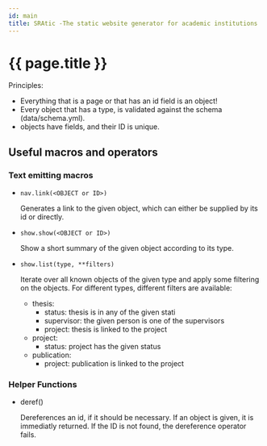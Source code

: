 ```yaml
---
id: main
title: SRAtic -The static website generator for academic institutions
---
```

# {{ page.title }} #

Principles:

- Everything that is a page or that has an id field is an object!
- Every object that has a type, is validated against the schema (data/schema.yml).
- objects have fields, and their ID is unique.

## Useful macros and operators ##

### Text emitting macros ###

- `nav.link(<OBJECT or ID>)`

  Generates a link to the given object, which can either be supplied
  by its id or directly.

- `show.show(<OBJECT or ID>)`

  Show a short summary of the given object according to its type.

- `show.list(type, **filters)`

  Iterate over all known objects of the given type and apply some
  filtering on the objects. For different types, different filters are
  available:
  - thesis:
     - status:     thesis is in any of the given stati
     - supervisor: the given person is one of the supervisors
     - project:    thesis is linked to the project
  - project:
    - status:      project has the given status
  - publication:
    - project:     publication is linked to the project

### Helper Functions ###

- deref(<OBJECT or ID>)

  Dereferences an id, if it should be necessary. If an object is
  given, it is immediatly returned. If the ID is not found, the
  dereference operator fails.
